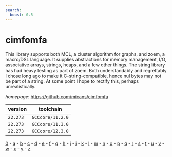 ```yaml
---
search:
  boost: 0.5
---
```

# cimfomfa

This library supports both MCL, a cluster algorithm for graphs, and zoem, a macro/DSL language. It supplies abstractions for memory management, I/O, associative arrays, strings, heaps, and a few other things. The string library has had heavy testing as part of zoem. Both understandably and regrettably I chose long ago to make it C-string-compatible, hence nul bytes may not be part of a string. At some point I hope to rectify this, perhaps unrealistically.

*homepage*: <https://github.com/micans/cimfomfa>

version | toolchain
--------|----------
``22.273`` | ``GCCcore/11.2.0``
``22.273`` | ``GCCcore/11.3.0``
``22.273`` | ``GCCcore/12.3.0``

[0](../0/index.md) - [a](../a/index.md) - [b](../b/index.md) - [c](../c/index.md) - [d](../d/index.md) - [e](../e/index.md) - [f](../f/index.md) - [g](../g/index.md) - [h](../h/index.md) - [i](../i/index.md) - [j](../j/index.md) - [k](../k/index.md) - [l](../l/index.md) - [m](../m/index.md) - [n](../n/index.md) - [o](../o/index.md) - [p](../p/index.md) - [q](../q/index.md) - [r](../r/index.md) - [s](../s/index.md) - [t](../t/index.md) - [u](../u/index.md) - [v](../v/index.md) - [w](../w/index.md) - [x](../x/index.md) - [y](../y/index.md) - [z](../z/index.md)

